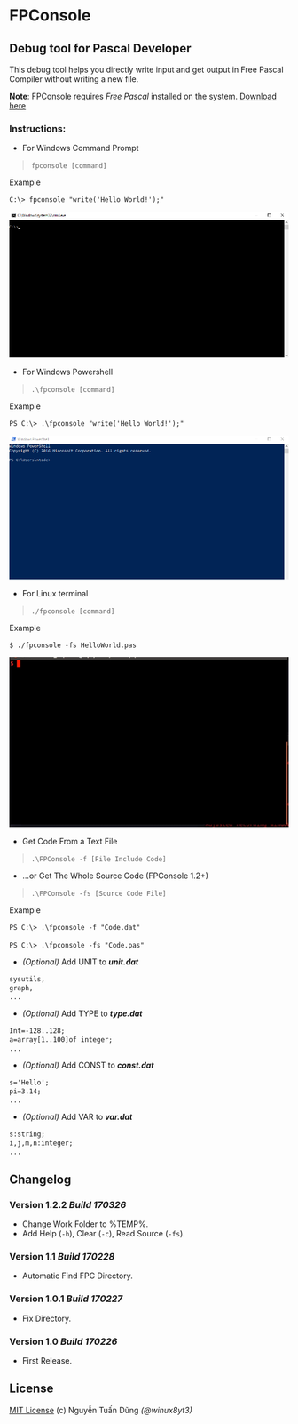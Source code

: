 FPConsole
==============================

## Debug tool for Pascal Developer
This debug tool helps you directly write input and get output in Free Pascal Compiler without writing a new file.

**Note**: FPConsole requires _Free Pascal_ installed on the system. [Download here](http://www.freepascal.org/download.var)

### Instructions:

- For Windows Command Prompt
> `fpconsole [command]`

Example
```
C:\> fpconsole "write('Hello World!');"
```
![Ex-Cmd](/img/fpconsole_cmd.gif)

- For Windows Powershell 
> `.\fpconsole [command]`

Example
```
PS C:\> .\fpconsole "write('Hello World!');"
```
![Ex-Powershell](/img/fpconsole_powershell.gif)

- For Linux terminal
> `./fpconsole [command]`

Example
```
$ ./fpconsole -fs HelloWorld.pas
```
![Ex-Terminal](/img/fpconsole_linux-terminal.gif)

- Get Code From a Text File

> `.\FPConsole -f [File Include Code]`

- ...or Get The Whole Source Code (FPConsole 1.2+)

> `.\FPConsole -fs [Source Code File]`

Example
```
PS C:\> .\fpconsole -f "Code.dat"

PS C:\> .\fpconsole -fs "Code.pas"
```

- _(Optional)_ Add UNIT to _**unit.dat**_
```
sysutils,
graph,
...
```
- _(Optional)_ Add TYPE to _**type.dat**_
```
Int=-128..128;
a=array[1..100]of integer;
...
```
- _(Optional)_ Add CONST to _**const.dat**_
```
s='Hello';
pi=3.14;
...
```
- _(Optional)_ Add VAR to _**var.dat**_
```
s:string;
i,j,m,n:integer;
...
```

## Changelog

### Version 1.2.2 *Build 170326*
- Change Work Folder to %TEMP%.
- Add Help (`-h`), Clear (`-c`), Read Source (`-fs`).

### Version 1.1 *Build 170228*
- Automatic Find FPC Directory.

### Version 1.0.1 *Build 170227*
- Fix Directory.

### Version 1.0 *Build 170226*
- First Release.

## License
[MIT License](/LICENSE) (c) Nguyễn Tuấn Dũng *(@winux8yt3)*